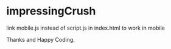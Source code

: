 # impressingCrush
link mobile.js instead of script.js in index.html to work in mobile


Thanks and Happy Coding.
